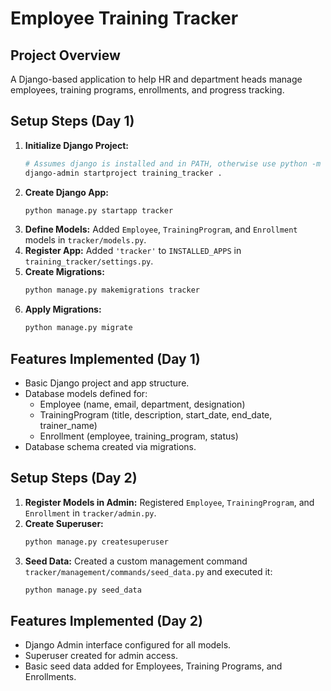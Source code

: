 # Employee Training Tracker

## Project Overview

A Django-based application to help HR and department heads manage employees, training programs, enrollments, and progress tracking.

## Setup Steps (Day 1)

1.  **Initialize Django Project:**
    ```bash
    # Assumes django is installed and in PATH, otherwise use python -m django
    django-admin startproject training_tracker .
    ```
2.  **Create Django App:**
    ```bash
    python manage.py startapp tracker
    ```
3.  **Define Models:** Added `Employee`, `TrainingProgram`, and `Enrollment` models in `tracker/models.py`.
4.  **Register App:** Added `'tracker'` to `INSTALLED_APPS` in `training_tracker/settings.py`.
5.  **Create Migrations:**
    ```bash
    python manage.py makemigrations tracker
    ```
6.  **Apply Migrations:**
    ```bash
    python manage.py migrate
    ```

## Features Implemented (Day 1)

*   Basic Django project and app structure.
*   Database models defined for:
    *   Employee (name, email, department, designation)
    *   TrainingProgram (title, description, start_date, end_date, trainer_name)
    *   Enrollment (employee, training_program, status)
*   Database schema created via migrations.

## Setup Steps (Day 2)

1.  **Register Models in Admin:** Registered `Employee`, `TrainingProgram`, and `Enrollment` in `tracker/admin.py`.
2.  **Create Superuser:**
    ```bash
    python manage.py createsuperuser
    ```
3.  **Seed Data:** Created a custom management command `tracker/management/commands/seed_data.py` and executed it:
    ```bash
    python manage.py seed_data
    ```

## Features Implemented (Day 2)

*   Django Admin interface configured for all models.
*   Superuser created for admin access.
*   Basic seed data added for Employees, Training Programs, and Enrollments.
